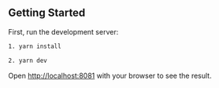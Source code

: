 
## Getting Started

First, run the development server:

```bash
1. yarn install

2. yarn dev
```

Open [http://localhost:8081](http://localhost:8081) with your browser to see the result.


